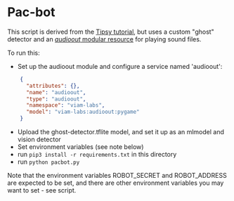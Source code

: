 # Pac-bot

This script is derived from the [Tipsy tutorial](https://docs.viam.com/tutorials/projects/tipsy/), but uses a custom "ghost" detector and an [*audioout* modular resource](https://github.com/viam-labs/audioout) for playing sound files.

To run this:

* Set up the audioout module and configure a service named 'audioout':

``` json
    {
      "attributes": {},
      "name": "audioout",
      "type": "audioout",
      "namespace": "viam-labs",
      "model": "viam-labs:audioout:pygame"
    }
```

* Upload the ghost-detector.tflite model, and set it up as an mlmodel and vision detector
* Set environment variables (see note below)
* run `pip3 install -r requirements.txt` in this directory
* run `python pacbot.py`

Note that the environment variables ROBOT_SECRET and ROBOT_ADDRESS are expected to be set, and there are other environment variables you may want to set - see script.

